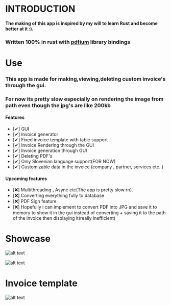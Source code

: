 # INTRODUCTION

#### The making of this app is inspired by my will to learn Rust and become better at it :).

### Written 100% in rust with [pdfium](https://github.com/bblanchon/pdfium-binaries/releases) library bindings

# Use

### This app is made for making,viewing,deleting custom invoice's through the gui.

### For now its pretty slow especially on rendering the image from path even though the jpg's are like 200kb

#### Features

- [✔] GUI
- [✔] Invoice generator
- [✔] Fixed invoice template with table support
- [✔] Invoice Rendering through the GUI
- [✔] Invoice generation through GUI
- [✔] Deleting PDF's
- [✔] Only Slovenian language support(FOR NOW)
- [✔] Customizable data in the invoice (company , partner, services etc..)

#### Upcoming features

- [❌] Multithreading , Async etc(The app is pretty slow rn).
- [❌] Converting everything fully to database
- [❌] PDF Sign feature
- [❌] Hopefully i can implement to convert PDF into JPG and save it to memory to show it in the gui instead of converting + saving it to the path of the invoice then displaying it(really inefficient)

# Showcase

![alt text](https://i.imgur.com/pwrZ4Xj.png "PDF Viewer")

![alt text](https://i.imgur.com/zxizbv3.png "Logo Title Text 1")

# Invoice template

![alt text](https://i.imgur.com/oSGMmMe.png "Logo Title Text 1")
